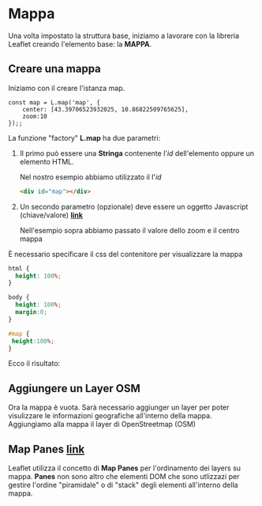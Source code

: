 # Mappa 

Una volta impostato la struttura base, iniziamo a lavorare con la libreria Leaflet creando l'elemento base: la **MAPPA**.

## Creare una mappa ##

Iniziamo con il creare l'istanza map.

``` js{2,3}
const map = L.map('map', {
    center: [43.39706523932025, 10.86822509765625],
    zoom:10
});;
```
La funzione "factory" **L.map** ha due parametri:

1) Il primo può essere una **Stringa** contenente l'*id* dell'elemento oppure un elemento HTML.

   Nel nostro esempio abbiamo utilizzato il l'*id* 
   
   ```html
   <div id="map"></div>
   ``` 
   
2) Un secondo parametro (opzionale) deve essere un oggetto Javascript (chiave/valore) [**link**](https://leafletjs.com/reference-1.7.1.html#map-option)
   
   Nell'esempio sopra abbiamo passato il valore dello zoom e il centro mappa 


È necessario specificare il css del contenitore per visualizzare la mappa

```css
html { 
  height: 100%;
}

body { 
  height: 100%;
  margin:0;
}

#map { 
 height:100%;
}

```

Ecco il risultato:

<esempio-mappa></esempio-mappa>

## Aggiungere un Layer OSM ##

Ora la mappa è vuota. Sarà necessario aggiunger un layer per poter visulizzare le informazioni geografiche all'interno della mappa. 
Aggiungiamo alla mappa il layer di OpenStreetmap (OSM)

<esempio-osm></esempio-osm>

## Map Panes [**link**](https://leafletjs.com/reference-1.7.1.html#map-pane)

Leaflet utilizza il concetto di **Map Panes** per l'ordinamento dei layers su mappa.
**Panes** non sono altro che elementi DOM che sono utlizzazi per gestire l'ordine "piramidale" o di "stack" degli elementi all'interno della mappa.



